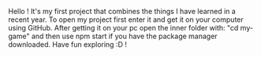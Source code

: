 Hello !
It's my first project that combines the things I have learned in a recent year.
To open my project first enter it and get it on your computer using GitHub.
After getting it on your pc open the inner folder with:
"cd my-game"
and then use 
npm start if you have the package manager downloaded.
Have fun exploring :D !